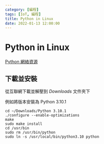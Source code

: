 ```yaml
---
category: [編程]
tags: [IoT, 編程]
title: Python in Linux
date: 2022-01-13 12:00:00
---
```


<style>
    table {
        width: 100%;
    }
</style>

# Python in Linux

[Python 網絡資源](https://www.python.org/downloads/)

## 下載並安裝

從互聯網下載並解壓到 *Downloads* 文件夾下

例如將版本安裝為 Python 3.10.1

```shell
cd ~/Downloads/Python 3.10.1
./configure --enable-optimizations
make
sudo make install
cd /usr/bin
sudo rm /usr/bin/python
sudo ln -s /usr/local/bin/python3.10 python

```
